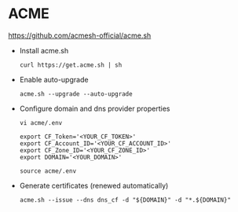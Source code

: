# ACME

<https://github.com/acmesh-official/acme.sh>

- Install acme.sh

  ``` shell
  curl https://get.acme.sh | sh
  ```

- Enable auto-upgrade

  ``` shell
  acme.sh --upgrade --auto-upgrade
  ```

- Configure domain and dns provider properties

  ``` shell
  vi acme/.env
  ```

  ``` shell
  export CF_Token='<YOUR_CF_TOKEN>'
  export CF_Account_ID='<YOUR_CF_ACCOUNT_ID>'
  export CF_Zone_ID='<YOUR_CF_ZONE_ID>'
  export DOMAIN='<YOUR_DOMAIN>'
  ```

  ``` shell
  source acme/.env
  ```

- Generate certificates (renewed automatically)

  ``` shell
  acme.sh --issue --dns dns_cf -d "${DOMAIN}" -d "*.${DOMAIN}"
  ```
